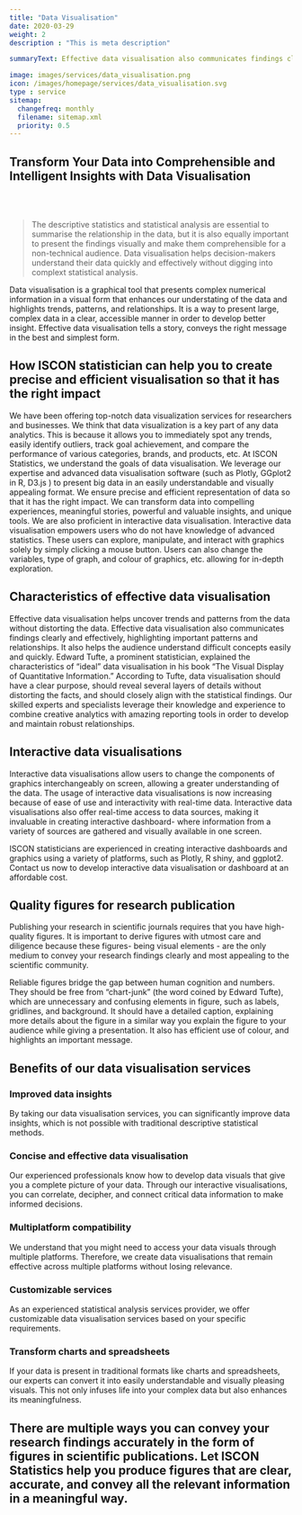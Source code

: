 ```yaml
---
title: "Data Visualisation"
date: 2020-03-29
weight: 2
description : "This is meta description"

summaryText: Effective data visualisation also communicates findings clearly and effectively, highlighting important patterns and relationships. Let ISCON statistician help you to create precise and efficient visualisation so that it has the right impact.

image: images/services/data_visualisation.png
icon: /images/homepage/services/data_visualisation.svg
type : service
sitemap:
  changefreq: monthly
  filename: sitemap.xml
  priority: 0.5
---
```



## Transform Your Data into Comprehensible and Intelligent Insights with Data Visualisation  
<br />
<br />


> The descriptive statistics and statistical analysis are essential to summarise the relationship in the data, but it is also equally important to present the findings visually and make them comprehensible for a non-technical audience. Data visualisation helps decision-makers understand their data quickly and effectively without digging into complext statistical analysis.

Data visualisation is a graphical tool that presents complex numerical information in a visual form that enhances our understating of the data and highlights trends, patterns, and relationships. It is a way to present large, complex data in a clear, accessible manner in order to develop better insight. Effective data visualisation tells a story, conveys the right message in the best and simplest form.

## How ISCON statistician can help you to create precise and efficient visualisation  so that it has the right impact

We have been offering top-notch data visualization services for researchers and businesses. We think that data visualization is a key part of any data analytics. This is because it allows you to immediately spot any trends, easily identify outliers, track goal achievement, and compare the performance of various categories, brands, and products, etc. At ISCON Statistics, we understand the goals of data visualisation. We leverage our expertise and advanced data visualisation software (such as Plotly, GGplot2 in R, D3.js ) to present big data in an easily understandable and visually appealing format. We ensure precise and efficient representation of data so that it has the right impact. We can transform data into compelling experiences, meaningful stories, powerful and valuable insights, and unique tools. We are also proficient in interactive data visualisation. Interactive data visualisation empowers users who do not have knowledge of advanced statistics. These users can explore, manipulate, and interact with graphics solely by simply clicking a mouse button. Users can also change the variables, type of graph, and colour of graphics, etc. allowing for in-depth exploration.

## Characteristics of effective data visualisation

Effective data visualisation helps uncover trends and patterns from the data without distorting the data. Effective data visualisation also communicates findings clearly and effectively, highlighting important patterns and relationships. It also helps the audience understand difficult concepts easily and quickly.
Edward Tufte, a prominent statistician, explained the characteristics of “ideal” data visualisation in his book “The Visual Display of Quantitative Information.” According to Tufte, data visualisation should have a clear purpose, should reveal several layers of details without distorting the facts, and should closely align with the statistical findings.
Our skilled experts and specialists leverage their knowledge and experience to combine creative analytics with amazing reporting tools in order to develop and maintain robust relationships.

## Interactive data visualisations

Interactive data visualisations allow users to change the components of graphics interchangeably on screen, allowing a greater understanding of the data. The usage of interactive data visualisations is now increasing because of ease of use and interactivity with real-time data.
Interactive data visualisations also offer real-time access to data sources, making it invaluable in creating interactive dashboard- where information from a variety of sources are gathered and visually available in one screen.

ISCON statisticians are experienced in creating interactive dashboards and graphics using a variety of platforms, such as Plotly, R shiny, and ggplot2. Contact us now to develop interactive data visualisation or dashboard at an affordable cost. 

## Quality figures for research publication

Publishing your research in scientific journals requires that you have high-quality figures. It is important to derive figures with utmost care and diligence because these figures- being visual elements - are the only medium to convey your research findings clearly and most appealing to the scientific community.

Reliable figures bridge the gap between human cognition and numbers. They should be free from “chart-junk” (the word coined by Edward Tufte), which are unnecessary and confusing elements in figure, such as labels, gridlines, and background. It should have a detailed caption, explaining more details about the figure in a similar way you explain the figure to your audience while giving a presentation. It also has efficient use of colour, and highlights an important message.

## Benefits of our data visualisation services

### Improved data insights

By taking our data visualisation services, you can significantly improve data insights, which is not possible with traditional descriptive statistical methods.

### Concise and effective data visualisation

Our experienced professionals know how to develop data visuals that give you a complete picture of your data. Through our interactive visualisations, you can correlate, decipher, and connect critical data information to make informed decisions.

### Multiplatform compatibility

We understand that you might need to access your data visuals through multiple platforms. Therefore, we create data visualisations that remain effective across multiple platforms without losing relevance.

### Customizable services

As an experienced statistical analysis services provider, we offer customizable data visualisation services based on your specific requirements.

### Transform charts and spreadsheets

If your data is present in traditional formats like charts and spreadsheets, our experts can convert it into easily understandable and visually pleasing visuals. This not only infuses life into your complex data but also enhances its meaningfulness.

## There are multiple ways you can convey your research findings accurately in the form of figures in scientific publications. Let ISCON Statistics help you produce figures that are clear, accurate, and convey all the relevant information in a meaningful way.
